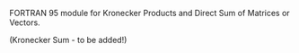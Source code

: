 FORTRAN 95 module for Kronecker Products and Direct Sum of Matrices or 
 Vectors. 

(Kronecker Sum - to be added!)
